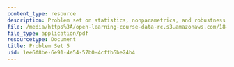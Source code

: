 ```yaml
---
content_type: resource
description: Problem set on statistics, nonparametrics, and robustness.
file: /media/https%3A/open-learning-course-data-rc.s3.amazonaws.com/18-465-topics-in-statistics-nonparametrics-and-robustness-spring-2005/1ee6f8be6e914e5457b04cffb5be24b4_ps5.pdf
file_type: application/pdf
resourcetype: Document
title: Problem Set 5
uid: 1ee6f8be-6e91-4e54-57b0-4cffb5be24b4
---
```

